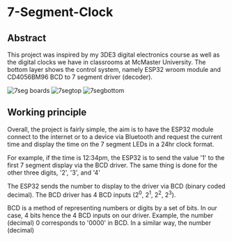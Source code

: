 # 7-Segment-Clock

## Abstract
This project was inspired by my 3DE3 digital electronics course as well as the digital clocks we have in classrooms at McMaster University. The bottom layer shows the control system, namely ESP32 wroom module and CD4056BM96 BCD to 7 segment driver (decoder).

![7seg boards](https://user-images.githubusercontent.com/78376139/207985339-6dba03bb-c26b-4836-a15a-96e45c67e9c9.png)
![7segtop](https://user-images.githubusercontent.com/78376139/207985349-215cbd8a-2cc8-4b1e-9181-63be78ce538a.png)
![7segbottom](https://user-images.githubusercontent.com/78376139/207985354-fe20d606-debe-4ffd-baa6-408211aae561.png)


## Working principle 
Overall, the project is fairly simple, the aim is to have the ESP32 module connect to the internet or to a device via Bluetooth and request the current time and display the time on the 7 segment LEDs in a 24hr clock format.

For example, if the time is 12:34pm, the ESP32 is to send the value '1' to the first 7 segment display via the BCD driver. The same thing is done for the other three digits, '2', '3', and '4'

The ESP32 sends the number to display to the driver via BCD (binary coded decimal). The BCD driver has 4 BCD inputs (2<sup>0</sup>, 2<sup>1</sup>, 2<sup>2</sup>, 2<sup>3</sup>).

BCD is a method of representing numbers or digits by a set of bits. In our case, 4 bits hence the 4 BCD inputs on our driver. 
Example, the number (decimal) 0 corresponds to '0000' in BCD. In a similar way, the number (decimal) 
